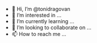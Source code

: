 - 👋 Hi, I’m @tonidragovan
- 👀 I’m interested in ...
- 🌱 I’m currently learning ...
- 💞️ I’m looking to collaborate on ...
- 📫 How to reach me ...

<!---
tonidragovan/tonidragovan is a ✨ special ✨ repository because its `README.md` (this file) appears on your GitHub profile.
You can click the Preview link to take a look at your changes.
--->
